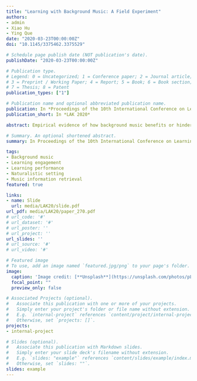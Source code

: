 ```yaml
---
title: "Learning with Background Music: A Field Experiment"
authors:
- admin
- Xiao Hu
- Ying Que
date: "2020-03-23T00:00:00Z"
doi: "10.1145/3375462.3375529"

# Schedule page publish date (NOT publication's date).
publishDate: "2020-03-23T00:00:00Z"

# Publication type.
# Legend: 0 = Uncategorized; 1 = Conference paper; 2 = Journal article;
# 3 = Preprint / Working Paper; 4 = Report; 5 = Book; 6 = Book section;
# 7 = Thesis; 8 = Patent
publication_types: ["1"]

# Publication name and optional abbreviated publication name.
publication: In *Proceedings of the 10th International Conference on Learning Analytics & Knowledge (LAK 2020)*
publication_short: In *LAK 2020*

abstract: Empirical evidence of how background music benefits or hinders learning becomes the crux of optimizing music recommendation in educational setings. This study aims to further probe the underlying mechanism through an experiment in naturalistic seting. 30 participants were recruited to join a field experiment which was conducted in their own study places for one week. During the experiment, participants were asked to conduct learning sessions with music in the background and collect music tracks they deemed suitable for learning using a novel mobilebased music discovery application. A set of participant-related, context-related, and music-related data were collected via a preexperiment questionnaire, surveys popped up in the music app, and the logging system of the music app. Preliminary results reveal correlations between certain music characteristics and learners’ task engagement and perceived task performance. This study is expected to provide evidence for understanding cognitive and emotional dimensions of background music during learning, as well as implications for the role of personalization in the selection of background music for facilitating learning.

# Summary. An optional shortened abstract.
summary: In Proceedings of the 10th International Conference on Learning Analytics & Knowledge (LAK 2020).

tags:
- Background music
- Learning engagement
- Learning performance
- Naturalistic setting
- Music information retrieval
featured: true

links:
- name: Slide
  url: media/LAK20/slide.pdf
url_pdf: media/LAK20/paper_270.pdf
# url_code: '#'
# url_dataset: '#'
# url_poster: ''
# url_project: ''
url_slides: ''
# url_source: '#'
# url_video: '#'

# Featured image
# To use, add an image named `featured.jpg/png` to your page's folder. 
image:
  caption: 'Image credit: [**Unsplash**](https://unsplash.com/photos/pLCdAaMFLTE)'
  focal_point: ""
  preview_only: false

# Associated Projects (optional).
#   Associate this publication with one or more of your projects.
#   Simply enter your project's folder or file name without extension.
#   E.g. `internal-project` references `content/project/internal-project/index.md`.
#   Otherwise, set `projects: []`.
projects:
- internal-project

# Slides (optional).
#   Associate this publication with Markdown slides.
#   Simply enter your slide deck's filename without extension.
#   E.g. `slides: "example"` references `content/slides/example/index.md`.
#   Otherwise, set `slides: ""`.
slides: example
---
```



